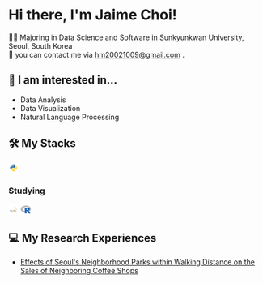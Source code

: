 # Hi there, I'm Jaime Choi!
🏃‍♀️ Majoring in Data Science and Software in Sunkyunkwan University, Seoul, South Korea
<br/> 💌  you can contact me via hm20021009@gmail.com .
## 💭 I am interested in...
* Data Analysis
* Data Visualization
* Natural Language Processing
## 🛠 My Stacks
<code><img height="20" src="https://raw.githubusercontent.com/github/explore/80688e429a7d4ef2fca1e82350fe8e3517d3494d/topics/python/python.png"></code>
### Studying
<code><img height="20" src="https://raw.githubusercontent.com/github/explore/80688e429a7d4ef2fca1e82350fe8e3517d3494d/topics/mysql/mysql.png"></code>
<code><img height="20" src="https://raw.githubusercontent.com/github/explore/80688e429a7d4ef2fca1e82350fe8e3517d3494d/topics/r/r.png"></code>
## 💻 My Research Experiences
* [Effects of Seoul's Neighborhood Parks within Walking Distance on the Sales of Neighboring Coffee Shops](https://drive.google.com/file/d/1VCmtU1hw9ni00TkvQEx3JB8KvkIwTcNg/view?usp=sharing/)

